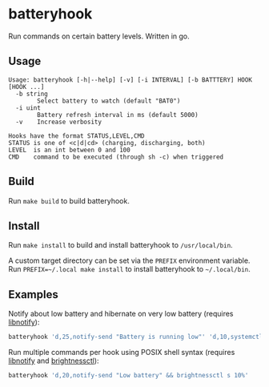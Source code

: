 # batteryhook
Run commands on certain battery levels.
Written in go.

## Usage
```
Usage: batteryhook [-h|--help] [-v] [-i INTERVAL] [-b BATTTERY] HOOK [HOOK ...]
  -b string
        Select battery to watch (default "BAT0")
  -i uint
        Battery refresh interval in ms (default 5000)
  -v    Increase verbosity

Hooks have the format STATUS,LEVEL,CMD
STATUS is one of <c|d|cd> (charging, discharging, both)
LEVEL  is an int between 0 and 100
CMD    command to be executed (through sh -c) when triggered
```

## Build
Run `make build` to build batteryhook.

## Install
Run `make install` to build and install batteryhook to `/usr/local/bin`.

A custom target directory can be set via the `PREFIX` environment variable.
Run `PREFIX=~/.local make install` to install batteryhook to `~/.local/bin`.

## Examples
Notify about low battery and hibernate on very low battery (requires [libnotify](https://gitlab.gnome.org/GNOME/libnotify)):
```sh
batteryhook 'd,25,notify-send "Battery is running low"' 'd,10,systemctl hibernate'
```

Run multiple commands per hook using POSIX shell syntax (requires [libnotify](https://gitlab.gnome.org/GNOME/libnotify) and [brightnessctl](https://github.com/Hummer12007/brightnessctl)):
```sh
batteryhook 'd,20,notify-send "Low battery" && brightnessctl s 10%'
```
